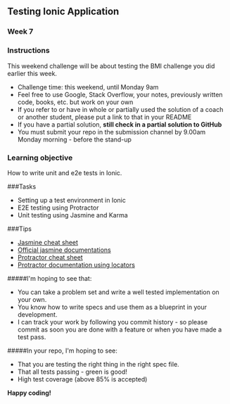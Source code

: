 ## Testing Ionic Application
### Week 7 

### Instructions

This weekend challenge will be about testing the BMI challenge you did earlier this week.

* Challenge time: this weekend, until Monday 9am
* Feel free to use Google, Stack Overflow, your notes, previously written code, books, etc. but work on your own
* If you refer to or have in whole or partially used the solution of a coach or another student, please put a link to that in your README
* If you have a partial solution, **still check in a partial solution to GitHub**
* You must submit your repo in the submission channel by 9.00am Monday morning - before the stand-up


### Learning objective

How to write unit and e2e tests in Ionic.

###Tasks

* Setting up a test environment in Ionic
* E2E testing using Protractor
* Unit testing using Jasmine and Karma


###Tips
* [Jasmine cheat sheet](https://devhints.io/jasmine)
* [Official jasmine documentations](https://jasmine.github.io/2.0/introduction.html)
* [Protractor cheat sheet](https://gist.github.com/javierarques/0c4c817d6c77b0877fda)
* [Protractor documentation using locators](https://www.protractortest.org/#/locators)


#####I'm hoping to see that:
* You can take a problem set and write a well tested implementation on your own.
* You know how to write specs and use them as a blueprint in your development.
* I can track your work by following you commit history - so please commit as soon you are done with a feature or when you have made a test pass. 

#####In your repo, I'm hoping to see:
* That you are testing the right thing in the right spec file.
* That all tests passing - green is good!
* High test coverage (above 85% is accepted)


**Happy coding!**
